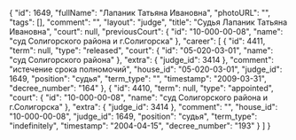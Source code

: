 {
    "id": 1649,
    "fullName": "Лапаник Татьяна Ивановна",
    "photoURL": "",
    "tags": [],
    "comment": "",
    "layout": "judge",
    "title": "Судья Лапаник Татьяна Ивановна",
    "court": null,
    "previousCourt": {
        "id": "10-000-00-08",
        "name": "суд Солигорского района и г.Солигорска"
    },
    "career": [
        {
            "id": 4411,
            "term": null,
            "type": "released",
            "court": {
                "id": "05-020-03-01",
                "name": "суд Солигорского района"
            },
            "extra": {
                "judge_id": 3414
            },
            "comment": "истечение срока полномочий",
            "house_id": "05-020-03-01",
            "judge_id": 1649,
            "position": "судья",
            "term_type": "",
            "timestamp": "2009-03-31",
            "decree_number": "164"
        },
        {
            "id": 4410,
            "term": null,
            "type": "appointed",
            "court": {
                "id": "10-000-00-08",
                "name": "суд Солигорского района и г.Солигорска"
            },
            "extra": {
                "judge_id": 3414
            },
            "comment": "",
            "house_id": "10-000-00-08",
            "judge_id": 1649,
            "position": "судья",
            "term_type": "indefinitely",
            "timestamp": "2004-04-15",
            "decree_number": "193"
        }
    ]
}